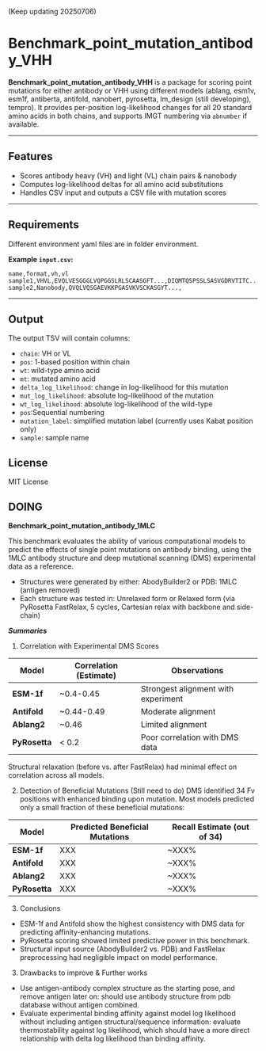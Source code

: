 (Keep updating 20250706)

# Benchmark_point_mutation_antibody_VHH

**Benchmark_point_mutation_antibody_VHH** is a package for scoring point mutations for either antibody or VHH using different models (ablang, esm1v, esm1f, antiberta, antifold, nanobert, pyrosetta, lm_design (still developing), tempro). It provides per-position log-likelihood changes for all 20 standard amino acids in both chains, and supports IMGT numbering via `abnumber` if available.

---

## Features

* Scores antibody heavy (VH) and light (VL) chain pairs & nanobody
* Computes log-likelihood deltas for all amino acid substitutions
* Handles CSV input and outputs a CSV file with mutation scores

---

## Requirements

Different environment yaml files are in folder environment.


**Example `input.csv`:**

```csv
name,format,vh,vl
sample1,VHVL,EVQLVESGGGLVQPGGSLRLSCAASGFT...,DIQMTQSPSSLSASVGDRVTITC...
sample2,Nanobody,QVQLVQSGAEVKKPGASVKVSCKASGYT...,
```

---

## Output

The output TSV will contain columns:

* `chain`: VH or VL
* `pos`: 1-based position within chain
* `wt`: wild-type amino acid
* `mt`: mutated amino acid
* `delta_log_likelihood`: change in log-likelihood for this mutation
* `mut_log_likelihood`: absolute log-likelihood of the mutation
* `wt_log_likelihood`: absolute log-likelihood of the wild-type
* `pos`:Sequential numbering
* `mutation_label`: simplified mutation label (currently uses Kabat position only)
* `sample`: sample name

## License

MIT License

## DOING
**Benchmark_point_mutation_antibody_1MLC**

This benchmark evaluates the ability of various computational models to predict the effects of single point mutations on antibody binding, using the 1MLC antibody structure and deep mutational scanning (DMS) experimental data as a reference.
- Structures were generated by either: AbodyBuilder2 or PDB: 1MLC (antigen removed)
- Each structure was tested in: Unrelaxed form or Relaxed form (via PyRosetta FastRelax, 5 cycles, Cartesian relax with backbone and side-chain)

***Summaries***
1. Correlation with Experimental DMS Scores

| Model         | Correlation (Estimate) | Observations                        |
| ------------- | ---------------------- | ----------------------------------- |
| **ESM-1f**    | ~0.4-0.45               | Strongest alignment with experiment |
| **Antifold**  | ~0.44-0.49               | Moderate alignment                  |
| **Ablang2**   | ~0.46               | Limited alignment                   |
| **PyRosetta** | < 0.2                  | Poor correlation with DMS data      |

Structural relaxation (before vs. after FastRelax) had minimal effect on correlation across all models.

2. Detection of Beneficial Mutations (Still need to do)
DMS identified 34 Fv positions with enhanced binding upon mutation. Most models predicted only a small fraction of these beneficial mutations:

| Model         | Predicted Beneficial Mutations | Recall Estimate (out of 34) |
| ------------- | ------------------------------ | --------------------------- |
| **ESM-1f**    | XXX                            | ~XXX%                        |
| **Antifold**  | XXX                            | ~XXX%                        |
| **Ablang2**   | XXX                            | ~XXX%                        |
| **PyRosetta** | XXX                            | ~XXX%                        |


3. Conclusions
- ESM-1f and Antifold show the highest consistency with DMS data for predicting affinity-enhancing mutations.
- PyRosetta scoring showed limited predictive power in this benchmark.
- Structural input source (AbodyBuilder2 vs. PDB) and FastRelax preprocessing had negligible impact on model performance.

3. Drawbacks to improve & Further works
- Use antigen-antibody complex structure as the starting pose, and remove antigen later on: should use antibody structure from pdb database without antigen combined. 
- Evaluate experimental binding affinity against model log likelihood without including antigen structural/sequence information: evaluate thermostability against log likelihood, which should have a more direct relationship with delta log likelihood than binding affinity.